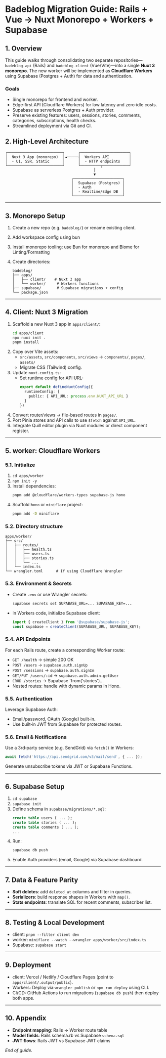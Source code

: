 # Badeblog Migration Guide: Rails + Vue → Nuxt Monorepo + Workers + Supabase

## 1. Overview

This guide walks through consolidating two separate repositories—`badeblog-api` (Rails) and `badeblog-client` (Vue/Vite)—into a single **Nuxt 3 monorepo**. The new worker will be implemented as **Cloudflare Workers** using Supabase (Postgres + Auth) for data and authentication.

### Goals

- Single monorepo for frontend and worker.
- Edge‐first API (Cloudflare Workers) for low latency and zero‐idle costs.
- Supabase as serverless Postgres + Auth provider.
- Preserve existing features: users, sessions, stories, comments, categories, subscriptions, health checks.
- Streamlined deployment via Git and CI.

## 2. High-Level Architecture

```text
┌─────────────────────────┐      ┌──────────────────────┐
│  Nuxt 3 App (monorepo)  │◄─────┤  Workers API         │
│  - UI, SSR, Static      │      │  - HTTP endpoints    │
└─────────────────────────┘      └─────────┬────────────┘
                                        │
                                        ▼
                              ┌──────────────────────┐
                              │  Supabase (Postgres) │
                              │  - Auth              │
                              │  - Realtime/Edge DB  │
                              └──────────────────────┘
``` 

---

## 3. Monorepo Setup

1. Create a new repo (e.g. `badeblog/`) or rename existing client.
2. Add workspace config using bun
3. Install monorepo tooling:
  use Bun for monorepo and Biome for Linting/Formatting
  
4. Create directories:
   ```text
   badeblog/
   ├── apps/
   │   ├── client/    # Nuxt 3 app
   │   └── worker/     # Workers functions
   ├── supabase/       # Supabase migrations + config
   └── package.json
   ```

---

## 4. Client: Nuxt 3 Migration

1. Scaffold a new Nuxt 3 app in `apps/client/`:
   ```bash
   cd apps/client
   npx nuxi init .
   pnpm install
   ```
2. Copy over Vite assets:
   - `src/assets`, `src/components`, `src/views` → `components/`, `pages/`, `assets/`
   - Migrate CSS (Tailwind) config.
3. Update `nuxt.config.ts`:
   - Set runtime config for API URL:  
     ```ts
     export default defineNuxtConfig({
       runtimeConfig: {
         public: { API_URL: process.env.NUXT_API_URL }
       }
     })
     ```
4. Convert router/views → file-based routes in `pages/`.
5. Port Pinia stores and API calls to use `$fetch` against `API_URL`.
6. Integrate Quill editor plugin via Nuxt modules or direct component register.

---

## 5. worker: Cloudflare Workers

### 5.1. Initialize

1. `cd apps/worker`
2. `npm init -y`
3. Install dependencies:
   ```bash
   pnpm add @cloudflare/workers-types supabase-js hono
   ```
4. Scaffold `hono` or `miniflare` project:
   ```bash
   pnpm add -D miniflare
   ```

### 5.2. Directory structure

```
apps/worker/
├── src/
│   ├── routes/
│   │   ├── health.ts
│   │   ├── users.ts
│   │   ├── stories.ts
│   │   └── ...
│   └── index.ts
└── wrangler.toml      # If using Cloudflare Wrangler
```

### 5.3. Environment & Secrets

- Create `.env` or use Wrangler secrets:
  ```bash
  supabase secrets set SUPABASE_URL=... SUPABASE_KEY=...
  ```
- In Workers code, initialize Supabase client:
  ```ts
  import { createClient } from '@supabase/supabase-js';
  const supabase = createClient(SUPABASE_URL, SUPABASE_KEY);
  ```

### 5.4. API Endpoints

For each Rails route, create a corresponding Worker route:

- `GET /health` → simple 200 OK
- `POST /users` → `supabase.auth.signUp`
- `POST /sessions` → `supabase.auth.signIn`
- `GET/PUT /users/:id` → `supabase.auth.admin.getUser`
- `CRUD /stories` → Supabase `from('stories')...
- Nested routes: handle with dynamic params in Hono.

### 5.5. Authentication

Leverage Supabase Auth:
- Email/password, OAuth (Google) built‐in.
- Use built‐in JWT from Supabase for protected routes.

### 5.6. Email & Notifications

Use a 3rd‐party service (e.g. SendGrid) via `fetch()` in Workers:
```ts
await fetch('https://api.sendgrid.com/v3/mail/send', { ... });
```
Generate unsubscribe tokens via JWT or Supabase Functions.

---

## 6. Supabase Setup

1. `cd supabase`
2. `supabase init`
3. Define schema in `supabase/migrations/*.sql`:
   ```sql
   create table users ( ... );
   create table stories ( ... );
   create table comments ( ... );
   ...
   ```
4. Run:
   ```bash
   supabase db push
   ```
5. Enable Auth providers (email, Google) via Supabase dashboard.

---

## 7. Data & Feature Parity

- **Soft deletes**: add `deleted_at` columns and filter in queries.
- **Serializers**: build response shapes in Workers with `map()`.
- **Stats endpoints**: translate SQL for recent comments, subscriber list.

---

## 8. Testing & Local Development

- client: `pnpm --filter client dev`
- worker: `miniflare --watch --wrangler apps/worker/src/index.ts`
- Supabase: `supabase start`

---

## 9. Deployment

- client: Vercel / Netlify / Cloudflare Pages (point to `apps/client/.output/public`).
- Workers: Deploy via `wrangler publish` or `npm run deploy` using CLI.
- CI/CD: GitHub Actions to run migrations (`supabase db push`) then deploy both apps.

---

## 10. Appendix

- **Endpoint mapping**: Rails → Worker route table
- **Model fields**: Rails schema.rb vs Supabase `schema.sql`
- **JWT flows**: Rails JWT vs Supabase JWT claims

*End of guide.* 